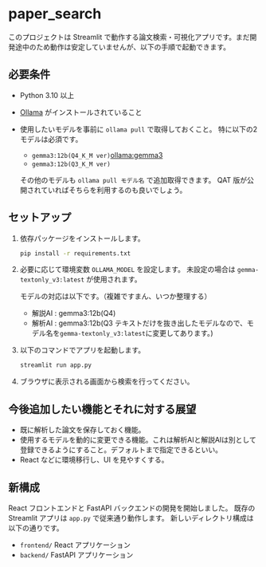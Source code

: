 # paper_search

このプロジェクトは Streamlit で動作する論文検索・可視化アプリです。まだ開発途中のため動作は安定していませんが、以下の手順で起動できます。

## 必要条件
- Python 3.10 以上
- [Ollama](https://github.com/ollama/ollama) がインストールされていること
- 使用したいモデルを事前に `ollama pull` で取得しておくこと。
  特に以下の2モデルは必須です。
  - `gemma3:12b(Q4_K_M ver)`[ollama:gemma3](https://ollama.com/library/gemma3:12b)
  - `gemma3:12b(Q3_K_M ver)`

  その他のモデルも `ollama pull モデル名` で追加取得できます。
  QAT 版が公開されていればそちらを利用するのも良いでしょう。  

## セットアップ
1. 依存パッケージをインストールします。
   ```bash
   pip install -r requirements.txt
   ```
2. 必要に応じて環境変数 `OLLAMA_MODEL` を設定します。
   未設定の場合は `gemma-textonly_v3:latest` が使用されます。 

   モデルの対応は以下です。（複雑ですまん、いつか整理する） 
   - 解説AI : gemma3:12b(Q4)  
   - 解析AI : gemma3:12b(Q3 テキストだけを抜き出したモデルなので、モデル名を`gemma-textonly_v3:latest`に変更してあります。)
3. 以下のコマンドでアプリを起動します。
   ```bash
   streamlit run app.py
   ```
4. ブラウザに表示される画面から検索を行ってください。

## 今後追加したい機能とそれに対する展望
- 既に解析した論文を保存しておく機能。
- 使用するモデルを動的に変更できる機能。これは解析AIと解説AIは別として登録できるようにすること。デフォルトまで指定できるといい。
- React などに環境移行し、UI を見やすくする。

## 新構成
React フロントエンドと FastAPI バックエンドの開発を開始しました。
既存の Streamlit アプリは `app.py` で従来通り動作します。
新しいディレクトリ構成は以下の通りです。

- `frontend/` React アプリケーション
- `backend/` FastAPI アプリケーション

